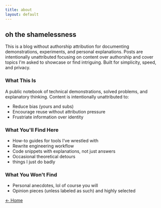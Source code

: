 ```yaml
---
title: about
layout: default
---
```


## oh the shamelessness

This is a blog without authorship attribution for documenting demonstrations, experiments, and personal explanations. Posts are intentionally unattributed focusing on content over authorship and cover topics I'm asked to showcase or find intriguing. Built for simplicity, speed, and privacy.

### What This Is
A public notebook of technical demonstrations, solved problems, and explanatory thinking. Content is intentionally unattributed to:

- Reduce bias (yours and subs)
- Encourage reuse without attribution pressure
- Frustriate information over identity

### What You'll Find Here
- How-to guides for tools I've wrestled with
- Rewrite engineering workflow
- Code snippets with explanations, not just answers
- Occasional theoretical detours
- things I just do badly

### What You Won't Find
- Personal anecdotes, lol of course you will
- Opinion pieces (unless labeled as such) and highly selected


<!-- Footer navigation and RSS -->
<div class="archive-nav">
  <a href="{{ '/' | relative_url }}">← Home</a> 
</div>